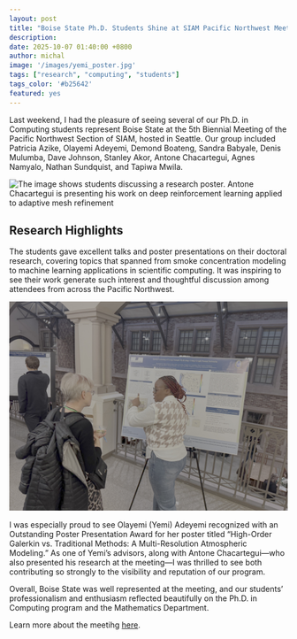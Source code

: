 ```yaml
---
layout: post
title: "Boise State Ph.D. Students Shine at SIAM Pacific Northwest Meeting"
description:
date: 2025-10-07 01:40:00 +0800
author: michal
image: '/images/yemi_poster.jpg'
tags: ["research", "computing", "students"]
tags_color: '#b25642'
featured: yes
---
```



Last weekend, I had the pleasure of seeing several of our Ph.D. in Computing students represent Boise State at the 5th Biennial Meeting of the Pacific Northwest Section of SIAM, hosted in Seattle.
Our group included Patricia Azike, Olayemi Adeyemi, Demond Boateng, Sandra Babyale, Denis Mulumba, Dave Johnson, Stanley Akor, Antone Chacartegui, Agnes Namyalo, Nathan Sundquist, and Tapiwa Mwila.

![The image shows students discussing a research poster. Antone Chacartegui is presenting his work on deep reinforcement learning applied to adaptive mesh refinement](/images/antone_poster.jpg)

## Research Highlights ##

The students gave excellent talks and poster presentations on their doctoral research, covering topics that spanned from smoke concentration modeling to machine learning applications in scientific computing. It was inspiring to see their work generate such interest and thoughtful discussion among attendees from across the Pacific Northwest.

![Tapiwa Mwila is presentin her work to a judge at the SIAM PNW meeting](/images/tapiwa_poster.jpg)

I was especially proud to see Olayemi (Yemi) Adeyemi recognized with an Outstanding Poster Presentation Award for her poster titled “High-Order Galerkin vs. Traditional Methods: A Multi-Resolution Atmospheric Modeling.”
As one of Yemi’s advisors, along with Antone Chacartegui—who also presented his research at the meeting—I was thrilled to see both contributing so strongly to the visibility and reputation of our program.


Overall, Boise State was well represented at the meeting, and our students’ professionalism and enthusiasm reflected beautifully on the Ph.D. in Computing program and the Mathematics Department.

Learn more about the meetihg [here](https://sites.google.com/view/2025siampnwconference/home).

